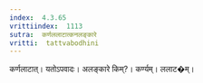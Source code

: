 ```yaml
---
index:  4.3.65
vrittiindex:  1113
sutra:  कर्णललाटात्कनलङ्कारे
vritti:  tattvabodhini 
---
```


कर्णलाटात्। यतोऽपवादः। अलङ्कारे किम्?। कर्ण्यम्। ललाट�म्।

